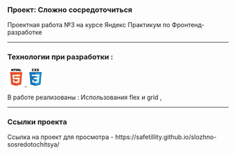 
<h3>Проект: Сложно сосредоточиться </h3>
Проектная работа №3 на курсе Яндекс Практикум по Фронтенд-разработке

---

<h3>Технологии при разработки :</h3>

<p align="left"> </a> <a href="https://www.w3.org/html/" target="_blank" rel="noreferrer"> <img src="https://raw.githubusercontent.com/devicons/devicon/master/icons/html5/html5-original-wordmark.svg" alt="html5" width="40" height="40"/> </a><a href="https://www.w3schools.com/css/" target="_blank" rel="noreferrer"> <img src="https://raw.githubusercontent.com/devicons/devicon/master/icons/css3/css3-original-wordmark.svg" alt="css3" width="40" height="40"/> </a></p>

В работе реализованы : Использования flex и grid , 

---

 <h3> Ссылки проекта </h3>
Ссылка на проект для просмотра - https://safetillity.github.io/slozhno-sosredotochitsya/
